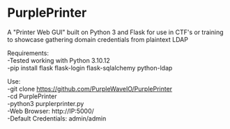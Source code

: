 # PurplePrinter

A "Printer Web GUI" built on Python 3 and Flask for use in CTF's or training to showcase gathering domain credentials from plaintext LDAP</br>

Requirements:</br>
-Tested working with Python 3.10.12</br>
-pip install flask flask-login flask-sqlalchemy python-ldap</br>

Use:</br>
-git clone https://github.com/PurpleWaveIO/PurplePrinter</br>
-cd PurplePrinter</br>
-python3 purplerprinter.py</br>
-Web Browser: http://IP:5000/</br>
-Default Credentials: admin/admin</br>
